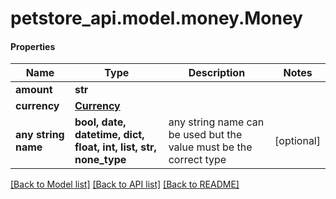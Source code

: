 # petstore_api.model.money.Money

#### Properties
Name | Type | Description | Notes
------------ | ------------- | ------------- | -------------
**amount** | **str** |  | 
**currency** | [**Currency**](Currency.md) |  | 
**any string name** | **bool, date, datetime, dict, float, int, list, str, none_type** | any string name can be used but the value must be the correct type | [optional]

[[Back to Model list]](../../README.md#documentation-for-models) [[Back to API list]](../../README.md#documentation-for-api-endpoints) [[Back to README]](../../README.md)

